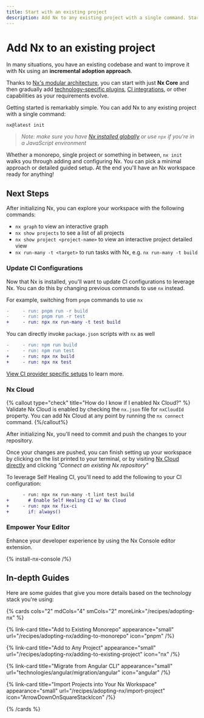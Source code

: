```yaml
---
title: Start with an existing project
description: Add Nx to any existing project with a single command. Start with Nx Core and gradually adopt plugins, CI integrations, and other capabilities.
---
```


# Add Nx to an existing project

In many situations, you have an existing codebase and want to improve it with Nx using an **incremental adoption approach**.

Thanks to [Nx's modular architecture](/getting-started/intro), you can start with just **Nx Core** and then gradually add [technology-specific plugins](/technologies), [CI integrations](/ci), or other capabilities as your requirements evolve.

Getting started is remarkably simple. You can add Nx to any existing project with a single command:

```shell
nx@latest init
```

> _Note: make sure you have [Nx installed globally](/getting-started/installation) or use `npx` if you're in a JavaScript environment_

Whether a monorepo, single project or something in between, `nx init` walks you through adding and configuring Nx. You can pick a minimal approach or detailed guided setup. At the end you'll have an Nx workspace ready for anything!

## Next Steps

After initializing Nx, you can explore your workspace with the following commands:

- `nx graph` to view an interactive graph
- `nx show projects` to see a list of all projects
- `nx show project <project-name>` to view an interactive project detailed view
- `nx run-many -t <target>` to run tasks with Nx, e.g. `nx run-many -t build`

### Update CI Configurations

Now that Nx is installed, you'll want to update CI configurations to leverage Nx. You can do this by changing previous commands to use `nx` instead.

For example, switching from `pnpm` commands to use `nx`

```diff {% fileName=".github/workflows/ci.yaml" %}
-     - run: pnpm run -r build
-     - run: pnpm run -r test
+     - run: npx nx run-many -t test build
```

You can directly invoke `package.json` scripts with `nx` as well

```diff {% fileName=".github/workflows/ci.yaml" %}
-     - run: npm run build
-     - run: npm run test
+     - run: npx nx build
+     - run: npx nx test
```

[View CI provider specific setups](/ci/recipes/set-up) to learn more.

### Nx Cloud

{% callout type="check" title="How do I know if I enabled Nx Cloud?" %}
Validate Nx Cloud is enabled by checking the `nx.json` file for `nxCloudId` property.
You can add Nx Cloud at any point by running the `nx connect` command.
{%/callout%}

After initializing Nx, you'll need to commit and push the changes to your repository.

Once your changes are pushed, you can finish setting up your workspace by clicking on the list printed to your terminal, or by visiting [Nx Cloud directly](https://cloud.nx.app/get-started?utm_source=nx.dev&utm_campaign=nx_init) and clicking _"Connect an existing Nx repository"_

To leverage Self Healing CI, you'll need to add the following to your CI configuration:

```diff {% fileName=".github/workflows/ci.yaml" %}
      - run: npx nx run-many -t lint test build
+       # Enable Self Healing CI w/ Nx Cloud
+     - run: npx nx fix-ci
+       if: always()
```

### Empower Your Editor

Enhance your developer experience by using the Nx Console editor extension.

{% install-nx-console /%}

## In-depth Guides

Here are some guides that give you more details based on the technology stack you're using:

{% cards cols="2" mdCols="4" smCols="2" moreLink="/recipes/adopting-nx" %}

{% link-card title="Add to Existing Monorepo" appearance="small" url="/recipes/adopting-nx/adding-to-monorepo" icon="pnpm" /%}

{% link-card title="Add to Any Project" appearance="small" url="/recipes/adopting-nx/adding-to-existing-project" icon="nx" /%}

{% link-card title="Migrate from Angular CLI" appearance="small" url="technologies/angular/migration/angular" icon="angular" /%}

{% link-card title="Import Projects into Your Nx Workspace" appearance="small" url="/recipes/adopting-nx/import-project" icon="ArrowDownOnSquareStackIcon" /%}

{% /cards %}
